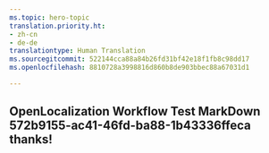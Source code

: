 ```yaml
---
ms.topic: hero-topic
translation.priority.ht:
- zh-cn
- de-de
translationtype: Human Translation
ms.sourcegitcommit: 522144cca88a84b26fd31bf42e18f1fb8c98dd17
ms.openlocfilehash: 8810728a3998816d860b8de903bbec88a67031d1

---
```

## OpenLocalization Workflow Test MarkDown 572b9155-ac41-46fd-ba88-1b43336ffeca thanks!



<!--HONumber=Aug16_HO1-->


